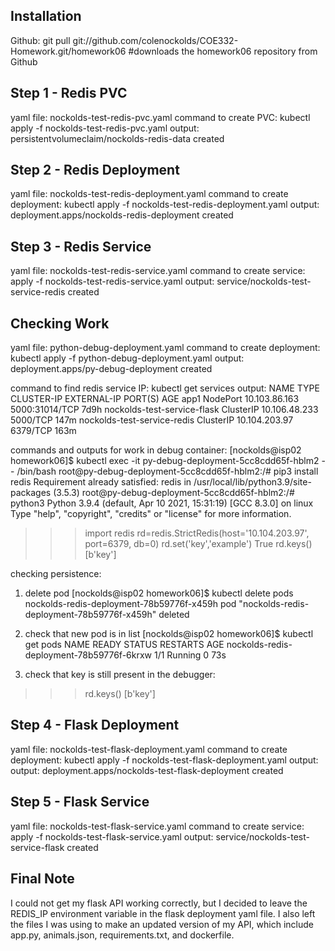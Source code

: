 ## Installation

Github:
git pull git://github.com/colenockolds/COE332-Homework.git/homework06
#downloads the homework06 repository from Github
 
## Step 1 - Redis PVC
yaml file: nockolds-test-redis-pvc.yaml
command to create PVC: kubectl apply -f nockolds-test-redis-pvc.yaml
output: persistentvolumeclaim/nockolds-redis-data created

## Step 2 - Redis Deployment
yaml file: nockolds-test-redis-deployment.yaml
command to create deployment: kubectl apply -f nockolds-test-redis-deployment.yaml
output: deployment.apps/nockolds-redis-deployment created

## Step 3 - Redis Service
yaml file: nockolds-test-redis-service.yaml
command to create service: apply -f nockolds-test-redis-service.yaml
output: service/nockolds-test-service-redis created

## Checking Work
yaml file: python-debug-deployment.yaml
command to create deployment: kubectl apply -f python-debug-deployment.yaml
output: deployment.apps/py-debug-deployment created

command to find redis service IP: kubectl get services
output: 
NAME                          TYPE        CLUSTER-IP      EXTERNAL-IP   PORT(S)          AGE
app1                          NodePort    10.103.86.163   <none>        5000:31014/TCP   7d9h
nockolds-test-service-flask   ClusterIP   10.106.48.233   <none>        5000/TCP         147m
nockolds-test-service-redis   ClusterIP   10.104.203.97   <none>        6379/TCP         163m

commands and outputs for work in debug container:
[nockolds@isp02 homework06]$ kubectl exec -it py-debug-deployment-5cc8cdd65f-hblm2 -- /bin/bash
root@py-debug-deployment-5cc8cdd65f-hblm2:/# pip3 install redis
Requirement already satisfied: redis in /usr/local/lib/python3.9/site-packages (3.5.3)
root@py-debug-deployment-5cc8cdd65f-hblm2:/# python3
Python 3.9.4 (default, Apr 10 2021, 15:31:19) 
[GCC 8.3.0] on linux
Type "help", "copyright", "credits" or "license" for more information.
>>> import redis
>>> rd=redis.StrictRedis(host='10.104.203.97', port=6379, db=0)
>>> rd.set('key','example')
True
>>> rd.keys()
[b'key']

checking persistence:
1. delete pod
[nockolds@isp02 homework06]$ kubectl delete pods nockolds-redis-deployment-78b59776f-x459h
pod "nockolds-redis-deployment-78b59776f-x459h" deleted

2. check that new pod is in list
[nockolds@isp02 homework06]$ kubectl get pods
NAME                                              READY   STATUS             RESTARTS   AGE
nockolds-redis-deployment-78b59776f-6krxw         1/1     Running            0          73s

3. check that key is still present in the debugger:
>>> rd.keys()
[b'key']

## Step 4 - Flask Deployment
yaml file: nockolds-test-flask-deployment.yaml
command to create deployment: kubectl apply -f nockolds-test-flask-deployment.yaml
output: output: deployment.apps/nockolds-test-flask-deployment created

## Step 5 - Flask Service
yaml file: nockolds-test-flask-service.yaml
command to create service: apply -f nockolds-test-flask-service.yaml
output: service/nockolds-test-service-flask created
 
## Final Note
 
I could not get my flask API working correctly, but I decided to leave the REDIS_IP environment variable in the flask deployment yaml file. I also left the files I was using to make an updated version of my API, which include app.py, animals.json, requirements.txt, and dockerfile. 
